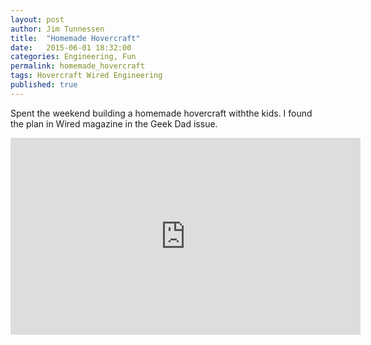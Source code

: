 ```yaml
---
layout: post
author: Jim Tunnessen
title:  "Homemade Hovercraft"
date:   2015-06-01 18:32:00
categories: Engineering, Fun
permalink: homemade_hovercraft
tags: Hovercraft Wired Engineering 
published: true
---
```

Spent the weekend building a homemade hovercraft withthe kids. I found the plan in Wired magazine in the Geek Dad issue.
<br>

<iframe width="560" height="315" src="https://www.youtube.com/embed/lihcCc70CqM" frameborder="0" allowfullscreen></iframe>
<br>

